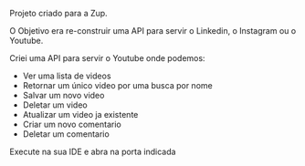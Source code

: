 Projeto criado para a Zup.

O Objetivo era re-construir uma API para servir o Linkedin, o Instagram ou o Youtube.

Criei uma API para servir o Youtube onde podemos:

- Ver uma lista de videos
- Retornar um único video por uma busca por nome
- Salvar um novo video
- Deletar um video
- Atualizar um video ja existente
- Criar um novo comentario
- Deletar um comentario

Execute na sua IDE e abra na porta indicada